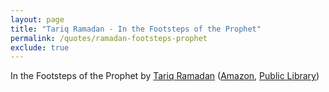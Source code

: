 ```yaml
---
layout: page
title: "Tariq Ramadan - In the Footsteps of the Prophet"
permalink: /quotes/ramadan-footsteps-prophet
exclude: true
---
```


In the Footsteps of the Prophet by [Tariq Ramadan](https://en.wikipedia.org/wiki/Tariq_Ramadan) ([Amazon](https://www.amazon.com/Footsteps-Prophet-Lessons-Life-Muhammad/dp/0195374762), [Public Library](http://www.worldcat.org/title/in-the-footsteps-of-the-prophet-lessons-from-the-life-of-muhammad/oclc/317144429))
